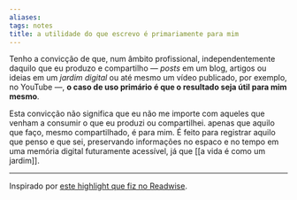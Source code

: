 ```yaml
---
aliases: 
tags: notes
title: a utilidade do que escrevo é primariamente para mim
---
```


Tenho a convicção de que, num âmbito profissional, independentemente daquilo que eu produzo e compartilho — *posts* em um blog, artigos ou ideias em um *jardim digital* ou até mesmo um vídeo publicado, por exemplo, no YouTube —, **o caso de uso primário é que o resultado seja útil para mim mesmo**. 

Esta convicção não significa que eu não me importe com aqueles que venham a consumir o que eu produzi ou compartilhei. apenas que aquilo que faço, mesmo compartilhado, é para mim. É feito para registrar aquilo que penso e que sei, preservando informações no espaco e no tempo em uma memória digital futuramente acessível, já que [[a vida é como um jardim]].

---
Inspirado por [este highlight que fiz no Readwise](https://readwise.io/bookreview/22158406?highlight=436821991).